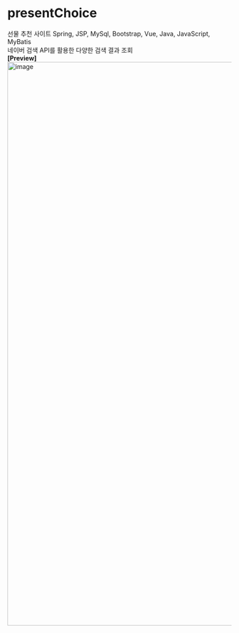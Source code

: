# presentChoice
선물 추천 사이트 Spring, JSP, MySql, Bootstrap, Vue, Java, JavaScript, MyBatis <br>
네이버 검색 API를 활용한 다양한 검색 결과 조회
<br>
**[Preview]**
<img width="1268" alt="image" src="https://github.com/user-attachments/assets/28d0a20e-a685-4470-a56d-3987e8e6526a" />
